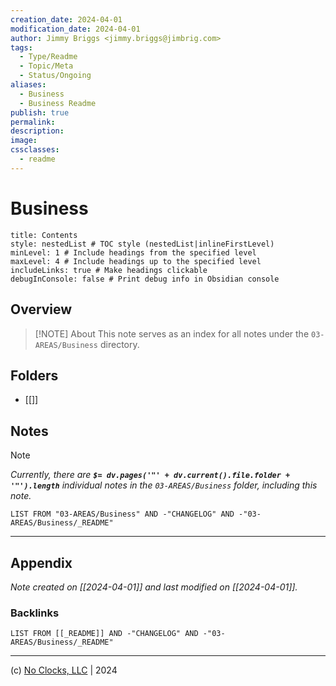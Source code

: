 ```yaml
---
creation_date: 2024-04-01
modification_date: 2024-04-01
author: Jimmy Briggs <jimmy.briggs@jimbrig.com>
tags:
  - Type/Readme
  - Topic/Meta
  - Status/Ongoing
aliases:
  - Business
  - Business Readme
publish: true
permalink:
description:
image:
cssclasses:
  - readme
---
```



# Business

```table-of-contents
title: Contents 
style: nestedList # TOC style (nestedList|inlineFirstLevel)
minLevel: 1 # Include headings from the specified level
maxLevel: 4 # Include headings up to the specified level
includeLinks: true # Make headings clickable
debugInConsole: false # Print debug info in Obsidian console
```

## Overview

> [!NOTE] About
> This note serves as an index for all notes under the `03-AREAS/Business` directory.

## Folders

- [[]]

## Notes

> [!NOTE]
> *Currently, there are **`$= dv.pages('"' + dv.current().file.folder + '"').length`**  individual notes in the `03-AREAS/Business` folder, including this note.*

```dataview
LIST FROM "03-AREAS/Business" AND -"CHANGELOG" AND -"03-AREAS/Business/_README"
```

***

## Appendix

*Note created on [[2024-04-01]] and last modified on [[2024-04-01]].*

### Backlinks

```dataview
LIST FROM [[_README]] AND -"CHANGELOG" AND -"03-AREAS/Business/_README"
```

***

(c) [No Clocks, LLC](https://github.com/noclocks) | 2024